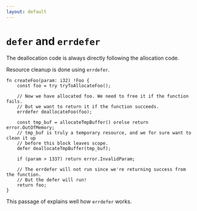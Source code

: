 ```yaml
---
layout: default
---
```


<h1><code class="inline-code">defer</code> and <code class="inline-code">errdefer</code></h1>

<Transform scale="0.85">

The deallocation code is always directly following the allocation code.

Resource cleanup is done using <code class="inline-code">errdefer</code>.

```zig
fn createFoo(param: i32) !Foo {
    const foo = try tryToAllocateFoo();

    // Now we have allocated foo. We need to free it if the function fails.
    // But we want to return it if the function succeeds.
    errdefer deallocateFoo(foo);

    const tmp_buf = allocateTmpBuffer() orelse return error.OutOfMemory;
    // tmp_buf is truly a temporary resource, and we for sure want to clean it up
    // before this block leaves scope.
    defer deallocateTmpBuffer(tmp_buf);

    if (param > 1337) return error.InvalidParam;

    // The errdefer will not run since we're returning success from the function.
    // But the defer will run!
    return foo;
}
```

This passage of <Anchor href="https://youtu.be/Gv2I7qTux7g?t=1927" text="The Road to Zig 1.0" /> explains well how <code class="inline-code">errdefer</code> works.

</Transform>

<!--
I think in C++ we would use RAII to implement a function like createFoo(), but we wouldn't have this fine control on resource deallocation.
-->
